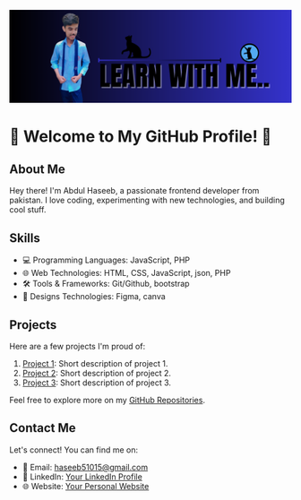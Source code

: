 ![logo](https://github.com/Haseeb1389446/Haseeb1389446/blob/main/github%20banner.png)

# 🚀 Welcome to My GitHub Profile! 🚀

## About Me

Hey there! I'm Abdul Haseeb, a passionate frontend developer from pakistan. I love coding, experimenting with new technologies, and building cool stuff.

## Skills

- 💻 Programming Languages: JavaScript, PHP
- 🌐 Web Technologies: HTML, CSS, JavaScript, json, PHP
- 🛠️ Tools & Frameworks: Git/Github, bootstrap
- 🧩 Designs Technologies: Figma, canva 

## Projects

Here are a few projects I'm proud of:

1. [Project 1](link-to-project-1): Short description of project 1.
2. [Project 2](link-to-project-2): Short description of project 2.
3. [Project 3](link-to-project-3): Short description of project 3.

Feel free to explore more on my [GitHub Repositories]([link-to-github](https://github.com/haseeb51015?tab=repositories)).

## Contact Me

Let's connect! You can find me on:

- 📧 Email: [haseeb51015@gmail.com](haseeb51015@gmail.com)
- 💼 LinkedIn: [Your LinkedIn Profile](link-to-linkedin)
- 🌐 Website: [Your Personal Website](link-to-website)
